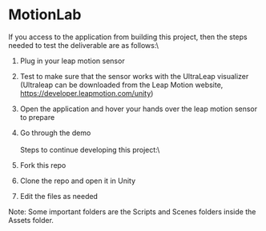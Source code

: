# MotionLab
 
If you access to the application from building this project, then the steps needed to test the deliverable are as follows:\

1. Plug in your leap motion sensor
2. Test to make sure that the sensor works with the UltraLeap visualizer (Ultraleap can be downloaded from the Leap Motion website, https://developer.leapmotion.com/unity)
3. Open the application and hover your hands over the leap motion sensor to prepare
4. Go through the demo
\
\
Steps to continue developing this project:\

1. Fork this repo
2. Clone the repo and open it in Unity
3. Edit the files as needed

Note: Some important folders are the Scripts and Scenes folders inside the Assets folder.
